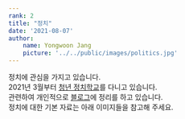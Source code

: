 ```yaml
---
rank: 2
title: "정치" 
date: '2021-08-07'
author:
    name: Yongwoon Jang
    picture: '../../public/images/politics.jpg'
---
```


정치에 관심을 가지고 있습니다. <br/>
2021년 3월부터 <a href="https://namu.wiki/w/%EC%B2%AD%EB%85%84%EC%A0%95%EC%B9%98%ED%95%99%EA%B5%90">청년 정치학교</a>를 다니고 있습니다. <br/>
관련하여 개인적으로 <a href="https://blog.naver.com/PostList.naver?blogId=jyy3k&from=postList&categoryNo=95#">블로그</a>에 정리를 하고 있습니다. <br/>
정치에 대한 기본 자료는 아래 이미지들을 참고해 주세요. <br/>
